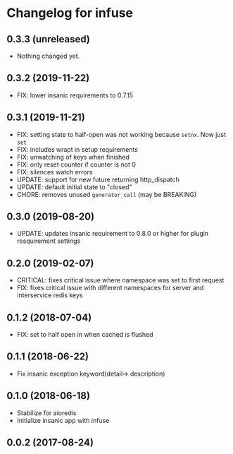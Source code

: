Changelog for infuse
=====================

0.3.3 (unreleased)
------------------

- Nothing changed yet.


0.3.2 (2019-11-22)
------------------

- FIX: lower insanic requirements to 0.7.15


0.3.1 (2019-11-21)
------------------

- FIX: setting state to half-open was not working because `setnx`. Now just `set`
- FIX: includes wrapt in setup requirements
- FIX: unwatching of keys when finished
- FIX: only reset counter if counter is not 0
- FIX: silences watch errors
- UPDATE: support for new future returning http_dispatch
- UPDATE: default initial state to "closed"
- CHORE: removes unused `generator_call` (may be BREAKING)


0.3.0 (2019-08-20)
------------------

- UPDATE: updates insanic requirement to 0.8.0 or higher for plugin resquirement settings


0.2.0 (2019-02-07)
------------------

- CRITICAL: fixes critical issue where namespace was set to first request
- FIX: fixes critical issue with different namespaces for server and interservice redis keys 


0.1.2 (2018-07-04)
------------------

- FIX: set to half open in when cached is flushed


0.1.1 (2018-06-22)
------------------

- Fix insanic exception keyword(detail-> description)


0.1.0 (2018-06-18)
------------------

- Stabilize for aioredis
- Initialize insanic app with infuse


0.0.2 (2017-08-24)
------------------
